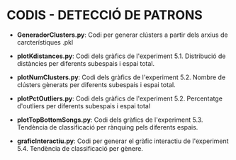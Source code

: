 # CODIS - DETECCIÓ DE PATRONS

- **GeneradorClusters.py**: Codi per generar clústers a partir dels arxius de carcterístiques .pkl
  
- **plotKdistances.py**: Codi dels gràfics de l'experiment 5.1. Distribució de distàncies per diferents subespais i espai total.
  
- **plotNumClusters.py**: Codi dels gràfics de l'experiment 5.2. Nombre de clústers gènerats per diferents subespais i espai total.
  
- **plotPctOutliers.py**: Codi dels gràfics de l'experiment 5.2. Percentatge d'outliers per diferents subespais i espai total
  
- **plotTopBottomSongs.py**: Codi dels gràfics de l'experiment 5.3. Tendència de classificació per rànquing pels diferents espais.
  
- **graficInteractiu.py**: Codi per generar el gràfic interactiu de l'experiment 5.4. Tendència de classificació per gènere.

